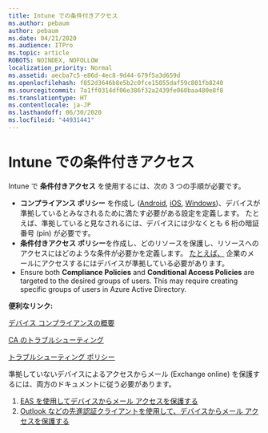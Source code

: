 ```yaml
---
title: Intune での条件付きアクセス
ms.author: pebaum
author: pebaum
ms.date: 04/21/2020
ms.audience: ITPro
ms.topic: article
ROBOTS: NOINDEX, NOFOLLOW
localization_priority: Normal
ms.assetid: aecba7c5-e86d-4ec8-9d44-679f5a3d659d
ms.openlocfilehash: f852d3646b8e5b2c0fce15055daf59c801fb8240
ms.sourcegitcommit: 7a1ff0314df06e386f32a2439fe060baa480e8f8
ms.translationtype: HT
ms.contentlocale: ja-JP
ms.lasthandoff: 06/30/2020
ms.locfileid: "44931441"
---
```

# <a name="conditional-access-with-intune"></a>Intune での条件付きアクセス

Intune で **条件付きアクセス** を使用するには、次の 3 つの手順が必要です。

- **コンプライアンス ポリシー** を作成し ([Android](https://docs.microsoft.com/intune/compliance-policy-create-android), [iOS](https://docs.microsoft.com/intune/compliance-policy-create-ios), [Windows](https://docs.microsoft.com//intune/compliance-policy-create-windows))、デバイスが準拠しているとみなされるために満たす必要がある設定を定義します。 たとえば、準拠していると見なされるには、デバイスには少なくとも 6 桁の暗証番号 (pin) が必要です。
- **条件付きアクセス ポリシー**を作成し、どのリソースを保護し、リソースへのアクセスにはどのような条件が必要かを定義します。  [たとえば、](https://docs.microsoft.com/intune/tutorial-protect-email-on-unmanaged-devices#create-conditional-access-policies) 企業のメールにアクセスするにはデバイスが準拠している必要があります。
- Ensure both **Compliance Policies**  and  **Conditional Access Policies**  are targeted to the desired groups of users. This may require creating specific groups of users in Azure Active Directory.

**便利なリンク:**

[デバイス コンプライアンスの概要](https://docs.microsoft.com/intune/device-compliance-get-started)

[CA のトラブルシューティング](https://docs.microsoft.com/intune/troubleshoot-conditional-access)

[トラブルシューティング ポリシー](https://docs.microsoft.com/intune/troubleshoot-policies-in-microsoft-intune)

準拠していないデバイスによるアクセスからメール (Exchange online) を保護するには、両方のドキュメントに従う必要があります。

1. [EAS を使用してデバイスからメール アクセスを保護する](https://docs.microsoft.com/intune/tutorial-protect-email-on-unmanaged-devices)
2. [Outlook などの先進認証クライアントを使用して、デバイスからメール アクセスを保護する](https://docs.microsoft.com/intune/tutorial-protect-email-on-enrolled-devices)